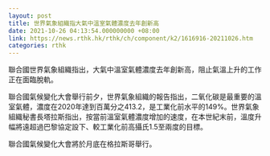 ```yaml
---
layout: post
title: 世界氣象組織指大氣中溫室氣體濃度去年創新高
date: 2021-10-26 04:13:54.000000000 +08:00
link: https://news.rthk.hk/rthk/ch/component/k2/1616916-20211026.htm
categories: rthk
---
```


聯合國世界氣象組織指出，大氣中溫室氣體濃度去年創新高，阻止氣溫上升的工作正在面臨脫軌。

聯合國氣候變化大會舉行前夕，世界氣象組織的報告指出，二氧化碳是最重要的溫室氣體，濃度在2020年達到百萬分之413.2，是工業化前水平的149%。世界氣象組織秘書長塔拉斯指出，按當前溫室氣體濃度增加的速度，在本世紀末前，溫度升幅將遠超過巴黎協定設下、較工業化前高攝氏1.5至兩度的目標。

聯合國氣候變化大會將於月底在格拉斯哥舉行。
